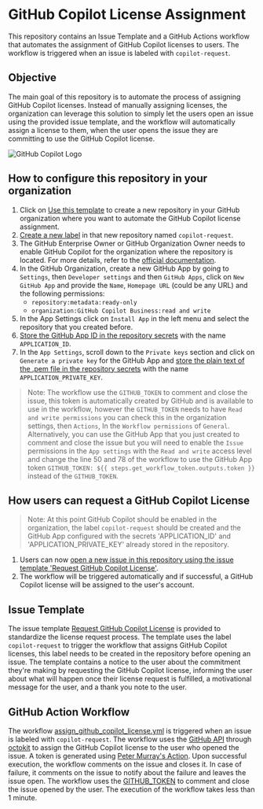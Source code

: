 # GitHub Copilot License Assignment

This repository contains an Issue Template and a GitHub Actions workflow that automates the assignment of GitHub Copilot licenses to users. The workflow is triggered when an issue is labeled with `copilot-request`.

## Objective

The main goal of this repository is to automate the process of assigning GitHub Copilot licenses. Instead of manually assigning licenses, the organization can leverage this solution to simply let the users open an issue using the provided issue template, and the workflow will automatically assign a license to them, when the user opens the issue they are committing to use the GitHub Copilot license.

![GitHub Copilot Logo](https://upload.wikimedia.org/wikipedia/commons/thumb/8/8a/GitHub_Copilot_logo.svg/1200px-GitHub_Copilot_logo.svg.png)

## How to configure this repository in your organization

1. Click on [Use this template](https://github.com/new?template_name=GitHubCopilotLicenseAssignment&template_owner=microsoft) to create a new repository in your GitHub organization where you want to automate the GitHub Copilot license assignment.
2. [Create a new label](/../../labels) in that new repository named `copilot-request`.
3. The GitHub Enterprise Owner or GitHub Organization Owner needs to enable GitHub Copilot for the organization where the repository is located. For more details, refer to the [official documentation](https://docs.github.com/copilot/managing-github-copilot-in-your-organization/managing-access-for-copilot-in-your-organization).
4. In the GitHub Organization, create a new GitHub App by going to `Settings`, then `Developer settings` and then `GitHub Apps`, click on `New GitHub App` and provide the `Name`, `Homepage URL` (could be any URL) and the following permissions:
   - `repository:metadata:ready-only`
   - `organization:GitHub Copilot Business:read and write`
5. In the App Settings click on `Install App` in the left menu and select the repository that you created before.   
6. [Store the GitHub App ID in the repository secrets](/../../settings/secrets/actions/new) with the name `APPLICATION_ID`.
7. In the `App Settings`, scroll down to the `Private keys` section and click on `Generate a private key` for the GitHub App and [store the plain text of the .pem file in the repository secrets](/../../settings/secrets/actions/new) with the name `APPLICATION_PRIVATE_KEY`.

> Note: The workflow use the `GITHUB_TOKEN` to comment and close the issue, this token is automatically created by GitHub and is available to use in the workflow, however the `GITHUB_TOKEN` needs to have `Read and write permissions` you can check this in the organization settings, then `Actions`, In the `Workflow permissions` of `General`. Alternatively, you can use the GitHub App that you just created to comment and close the issue but you will need to enable the `Issue` permissions in the `App settings` with the `Read and write` access level and change the line 50 and 78 of the workflow to use the GitHub App token `GITHUB_TOKEN: ${{ steps.get_workflow_token.outputs.token }}` instead of the `GITHUB_TOKEN`. 

## How users can request a GitHub Copilot License

> Note: At this point GitHub Copilot should be enabled in the organization, the label `copilot-request` should be created and the GitHub App configured with the secrets 'APPLICATION_ID' and 'APPLICATION_PRIVATE_KEY' already stored in the repository.

1. Users can now [open a new issue in this repository using the issue template 'Request GitHub Copilot License'](/../../issues/new?assignees=&labels=copilot-request&projects=&template=github_copilot_request.md&title=Request+GitHub+Copilot+License).
3. The workflow will be triggered automatically and if successful, a GitHub Copilot license will be assigned to the user's account.

## Issue Template

The issue template [Request GitHub Copilot License](/.github/ISSUE_TEMPLATE/github_copilot_request.md) is provided to standardize the license request process. The template uses the label `copilot-request` to trigger the workflow that assigns GitHub Copilot licenses, this label needs to be created in the repository before opening an issue. The template contains a notice to the user about the commitment they're making by requesting the GitHub Copilot license, informing the user about what will happen once their license request is fulfilled, a motivational message for the user, and a thank you note to the user.

## GitHub Action Workflow

The workflow [assign_github_copilot_license.yml](/.github/workflows/assign_github_copilot_license.yml) is triggered when an issue is labeled with `copilot-request`.  The workflow uses the [GitHub API](https://docs.github.com/en/rest/copilot/copilot-user-management?apiVersion=2022-11-28#add-users-to-the-copilot-subscription-for-an-organization) through [octokit](http://octokit.github.io/) to assign the GitHub Copilot license to the user who opened the issue. A token is generated using [Peter Murray's Action](https://github.com/peter-murray/workflow-application-token-action). Upon successful execution, the workflow comments on the issue and closes it. In case of failure, it comments on the issue to notify about the failure and leaves the issue open. The workflow uses the [GITHUB_TOKEN](https://docs.github.com/actions/reference/authentication-in-a-workflow) to comment and close the issue opened by the user. The execution of the workflow takes less than 1 minute.
